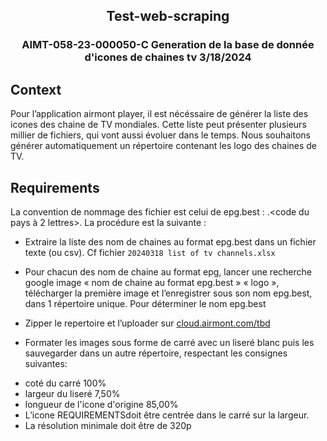 
<h2 align="center">Test-web-scraping</h3>
<h3 align="center">AIMT-058-23-000050-C Generation de la base de donnée d'icones de chaines tv 3/18/2024</h3>


## Context

Pour l’application airmont player, il est nécéssaire de générer la liste des icones des chaine de TV mondiales.
Cette liste peut présenter plusieurs millier de fichiers, qui vont aussi évoluer dans le temps.
Nous souhaitons générer automatiquement un répertoire contenant les logo des chaines de TV.

## Requirements


La convention de nommage des fichier est celui de epg.best : <nom de la chaine sans espaces>.<code du pays à 2 lettres>.
La procédure est la suivante :

* Extraire la liste des nom de chaines au format epg.best dans un fichier texte (ou csv). Cf fichier `20240318 list of tv
channels.xlsx`
* Pour chacun des nom de chaine au format epg, lancer une recherche google image « nom de chaine au format
epg.best » « logo », télécharger la première image et l’enregistrer sous son nom epg.best, dans 1 répertoire unique.
Pour déterminer le nom epg.best
* Zipper le repertoire et l’uploader sur <a href = "cloud.airmont.com/tbd"> cloud.airmont.com/tbd</a>
* Formater les images sous forme de carré avec un liseré blanc puis les sauvegarder dans un autre répertoire, respectant les consignes suivantes:
  
  <li>
      coté du carré 100%
  </li>
  <li>
      largeur du liseré 7,50%
  </li>
  <li>
      longueur de l'icone d'origine 85,00%
  </li>
  <li>
       L’icone REQUIREMENTSdoit être centrée dans le carré sur la largeur.
  </li>
   <li>
      La résolution minimale doit être de 320p
   </li>
